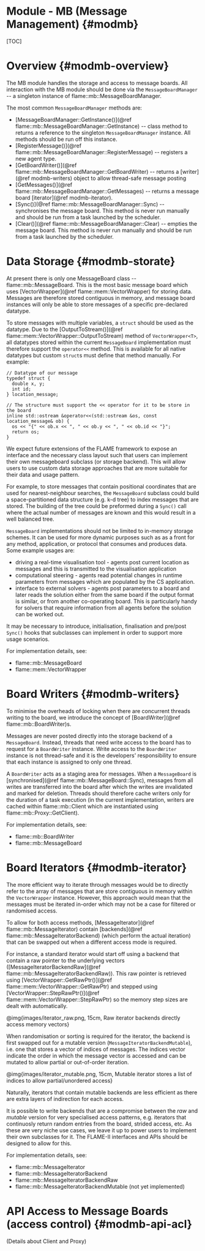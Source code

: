 Module - MB (Message Management) {#modmb}
==================================

[TOC]

Overview {#modmb-overview}
=========

The MB module handles the storage and access to message boards. All interaction with
the MB module should be done via the `MessageBoardManager`
-- a singleton instance of flame::mb::MessageBoardManager.

The most common `MessageBoardManager` methods are:

 * [MessageBoardManager::GetInstance()](@ref flame::mb::MessageBoardManager::GetInstance) -- 
   class method to returns a reference to the singleton
   `MessageBoardManager` instance. All methods should be run off this instance. 
 * [RegisterMessage()](@ref flame::mb::MessageBoardManager::RegisterMessage) -- 
    registers a new agent type.
 * [GetBoardWriter()](@ref flame::mb::MessageBoardManager::GetBoardWriter) -- 
    returns a [writer](@ref modmb-writers) object to allow thread-safe message posting
 * [GetMessages()](@ref flame::mb::MessageBoardManager::GetMessages) -- 
    returns a message board [iterator](@ref modmb-iterator).
 * [Sync()](@ref flame::mb::MessageBoardManager::Sync) -- 
    synchronises the message board. This method is never run manually and should be
    run from a task launched by the scheduler.
 * [Clear()](@ref flame::mb::MessageBoardManager::Clear) -- 
    empties the message board. This method is never run manually and should be
    run from a task launched by the scheduler.
    

Data Storage {#modmb-storate}
============

At present there is only one MessageBoard class -- flame::mb::MessageBoard.
This is the most basic message board which uses [VectorWrapper](@ref flame::mem::VectorWrapper)
for storing data. Messages are therefore stored contiguous in memory, and message board 
instances will only be able to store messages of a specific pre-declared datatype.

To store messages with multiple variables, a `struct` should be used as the datatype.
Due to the [OutputToStream()](@ref flame::mem::VectorWrapper::OutputToStream) method
of `VectorWrapper<T>`, all datatypes stored within the current `MessageBoard` implementation
must therefore support the `operator<<` method.  This is available for all native 
datatypes but custom `struct`s must define that method manually. For example:

    // Datatype of our message
    typedef struct {
      double x, y;
      int id;
    } location_message;

    // The structure must support the << operator for it to be store in the board
    inline std::ostream &operator<<(std::ostream &os, const location_message& ob) {
      os << "{" << ob.x << ", " << ob.y << ", " << ob.id << "}";
      return os;
    }


We expect future extensions of the FLAME framework to expose an interface and 
the necessary class layout such that users can implement their own messageboard subclass 
(or storage backend). This will allow users to use custom data storage approaches that 
are more suitable for their data and usage pattern. 

For example, to store messages that contain positional coordinates that are used for
nearest-neighbour searches, the `MessageBoard` subclass could build a space-partitioned
data structure (e.g. k-d tree) to index messages that are stored. The building of the 
tree could be preformed during a `Sync()` call where the actual number of messages are
known and this would result in a well balanced tree.

`MessageBoard` implementations should not be limited to in-memory storage schemes. It 
can be used for more dynamic purposes such as as a front for any method, application,
or protocol that consumes and produces data. Some example usages are:

 * driving a real-time visualisation tool - agents post current location as messages and
   this is transmitted to the visualisation application
 * computational steering - agents read potential changes in runtime parameters from 
   messages which are populated by the CS application.
 * interface to external solvers - agents post parameters to a board and later reads the
   solution either from the same board if the output format is similar, or from another
   co-operating board. This is particularly handy for solvers that require information
   from all agents before the solution can be worked out.

It may be necessary to introduce, initialisation, finalisation and  pre/post `Sync()` 
hooks that subclasses can implement in order to support more usage scenarios.

For implementation details, see:
 * flame::mb::MessageBoard
 * flame::mem::VectorWrapper


Board Writers {#modmb-writers}
=============

To minimise the overheads of locking when there are concurrent threads writing to the
board, we introduce the concept of [BoardWriter](@ref flame::mb::BoardWriter)s. 

Messages are never posted directly into the storage backend of a `MessageBoard`. Instead,
threads that need write access to the board has to request for a 
`BoardWriter` instance. Write access to the `BoardWriter` instance is not thread-safe
and it is the developers' responsibility to ensure that each instance is assigned to
only one thread.

A `BoardWriter` acts as a staging area for messages. When a `MessageBoard` is 
[synchronised](@ref flame::mb::MessageBoard::Sync), messages from all writes are 
transferred into the board after which the writes are invalidated and marked for 
deletion. Threads should therefore cache writers only for the duration of a task 
execution (in the current implementation, writers are cached within 
flame::mb::Client which are instantiated using flame::mb::Proxy::GetClient).

For implementation details, see:
 * flame::mb::BoardWriter
 * flame::mb::MessageBoard
 
 
Board Iterators {#modmb-iterator}
===============

The more efficient way to iterate through messages would be to directly refer to the
array of messages that are store contiguous in memory within the `VectorWrapper` instance.
However, this approach would mean that the messages must be iterated in-order which may
not be a case for filtered or randomised access.

To allow for both access methods, [MessageIterator](@ref flame::mb::MessageIterator) 
contain [backends](@ref flame::mb::MessageIteratorBackend) 
(which perform the actual iteration) that can be swapped out when a different access mode 
is required. 

For instance, a standard iterator would start off using a backend that contain a raw 
pointer to the underlying vectors 
([MessageIteratorBackendRaw](@ref flame::mb::MessageIteratorBackendRaw)). 
This raw pointer is retrieved using 
[VectorWrapper::GetRawPtr()](@ref flame::mem::VectorWrapper::GetRawPtr) and 
stepped using [VectorWrapper::StepRawPtr()](@ref flame::mem::VectorWrapper::StepRawPtr)
so the memory step sizes are dealt with automatically.

@img{images/iterator_raw.png, 15cm, Raw iterator backends directly access memory vectors}

When randomisation or sorting is required for the iterator, the backend is
first swapped out for a mutable version (`MessageIteratorBackendMutable`), i.e. one that
stores a vector of indices of messages. The indices vector indicate the order in which
the message vector is accessed and can be mutated to allow partial or out-of-order iteration.

@img{images/iterator_mutable.png, 15cm, Mutable iterator stores a list of indices to allow partial/unordered access}

Naturally, iterators that contain mutable backends are less efficient as there are extra
layers of indirection for each access.

It is possible to write backends that are a compromise between the *raw* and *mutable*
version for very specialised access patterns, e.g. iterators that continuosly return
random entries from the board, strided access, etc. As these are very niche use cases,
we leave it up to power users to implement their own subclasses for it. The FLAME-II
interfaces and APIs should be designed to allow for this.

For implementation details, see:
 * flame::mb::MessageIterator
 * flame::mb::MessageIteratorBackend
 * flame::mb::MessageIteratorBackendRaw
 * flame::mb::MessageIteratorBackendMutable (not yet implemented)
 

API Access to Message Boards (access control) {#modmb-api-acl}
=============================================

(Details about Client and Proxy) 